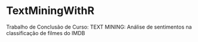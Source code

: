 # TextMiningWithR
Trabalho de Conclusão de Curso: TEXT MINING: Análise de sentimentos na classificação de filmes do IMDB

